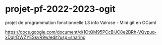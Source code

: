 # projet-pf-2022-2023-ogit
projet de programmation fonctionnelle L3 info Valrose - Mini git en OCaml

https://docs.google.com/document/d/1OtQM95PCcBlJC8e2BRh-VQypuq-xDqIrDWZYESsvR9w/edit?usp=sharing

